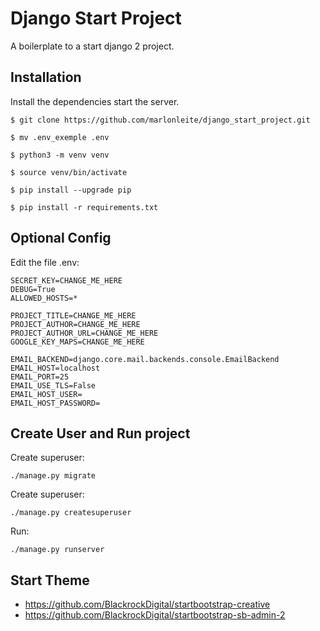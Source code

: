 # Django Start Project

A boilerplate to a start django 2 project.

## Installation

Install the dependencies start the server.


```code
$ git clone https://github.com/marlonleite/django_start_project.git

$ mv .env_exemple .env

$ python3 -m venv venv

$ source venv/bin/activate

$ pip install --upgrade pip

$ pip install -r requirements.txt
```


## Optional Config

Edit the file .env:

```code
SECRET_KEY=CHANGE_ME_HERE
DEBUG=True
ALLOWED_HOSTS=*

PROJECT_TITLE=CHANGE_ME_HERE
PROJECT_AUTHOR=CHANGE_ME_HERE
PROJECT_AUTHOR_URL=CHANGE_ME_HERE
GOOGLE_KEY_MAPS=CHANGE_ME_HERE

EMAIL_BACKEND=django.core.mail.backends.console.EmailBackend
EMAIL_HOST=localhost
EMAIL_PORT=25
EMAIL_USE_TLS=False
EMAIL_HOST_USER=
EMAIL_HOST_PASSWORD=
```

## Create User and Run project
Create superuser:
```code
./manage.py migrate
```

Create superuser:
```code
./manage.py createsuperuser
```

Run:
```code
./manage.py runserver
```
## Start Theme

- https://github.com/BlackrockDigital/startbootstrap-creative
- https://github.com/BlackrockDigital/startbootstrap-sb-admin-2

